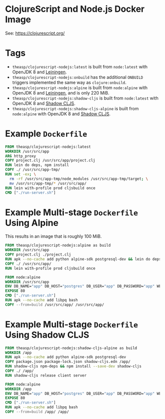 # ClojureScript and Node.js Docker Image
See: https://clojurescript.org/

# Tags

- `theasp/clojurescript-nodejs:latest` is built from `node:latest` with OpenJDK 8 and [Leiningen].
- `theasp/clojurescript-nodejs:onbuild` has the additional `ONBUILD` triggers implemented the same way as `clojure:onbuild`.
- `theasp/clojurescript-nodejs:alpine` is built from `node:alpine` with OpenJDK 8 and [Leiningen], and is only 220 MiB.
- `theasp/clojurescript-nodejs:shadow-cljs` is built from `node:latest` with OpenJDK 8 and [Shadow CLJS].
- `theasp/clojurescript-nodejs:shadow-cljs-alpine` is built from `node:alpine` with OpenJDK 8 and [Shadow CLJS].

[Leiningen]:https://leiningen.org/
[Shadow CLJS]:https://shadow-cljs.github.io/

# Example `Dockerfile`
```dockerfile
FROM theasp/clojurescript-nodejs:latest
WORKDIR /usr/src/app
ARG http_proxy
COPY project.clj /usr/src/app/project.clj
RUN lein do deps, npm install
COPY ./ /usr/src/app-tmp/
RUN set -ex; \
  rm -rf /usr/src/app-tmp/node_modules /usr/src/app-tmp/target; \
  mv /usr/src/app-tmp/* /usr/src/app/
RUN lein with-profile prod cljsbuild once
CMD ["./run-server.sh"]
```

# Example Multi-stage `Dockerfile` Using Alpine

This results in an image that is roughly 100 MiB.

```dockerfile
FROM theasp/clojurescript-nodejs:alpine as build
WORKDIR /usr/src/app
COPY project.clj ./project.clj
RUN apk --no-cache add python alpine-sdk postgresql-dev && lein do deps, npm install
COPY ./ /usr/src/app/
RUN lein with-profile prod cljsbuild once

FROM node:alpine
WORKDIR /usr/src/app
ENV DB_NAME="app" DB_HOST="postgres" DB_USER="app" DB_PASSWORD="app" WEB_DOMAIN="app.example.com"
EXPOSE 80
CMD ["./run-server.sh"]
RUN apk --no-cache add libpq bash
COPY --from=build /usr/src/app/ /usr/src/app/
```

# Example Multi-stage `Dockerfile` Using Shadow CLJS

```Dockerfile
FROM theasp/clojurescript-nodejs:shadow-cljs-alpine as build
WORKDIR /app
RUN apk --no-cache add python alpine-sdk postgresql-dev
COPY package.json package-lock.json shadow-cljs.edn /app/
RUN shadow-cljs npm-deps && npm install --save-dev shadow-cljs
COPY ./ /app/
RUN shadow-cljs release client server

FROM node:alpine
WORKDIR /app
ENV DB_NAME="app" DB_HOST="postgres" DB_USER="app" DB_PASSWORD="app" WEB_FQDN="app.example.com" HTTP_PORT="80"
EXPOSE 80
CMD ["./run-server.sh"]
RUN apk --no-cache add libpq bash
COPY --from=build /app/ /app/
```
